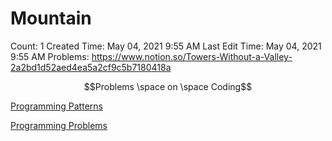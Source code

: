 # Mountain

Count: 1
Created Time: May 04, 2021 9:55 AM
Last Edit Time: May 04, 2021 9:55 AM
Problems: https://www.notion.so/Towers-Without-a-Valley-2a2bd1d52aed4ea5a2cf9c5b7180418a

$$Problems \space on \space Coding$$

[Programming Patterns](Mountain%20ee442d1ed8db46bca6e11b0782836dab/Programming%20Patterns%20d72693248d65482aa0da9fbee9563c3f.csv)

[Programming Problems](Mountain%20ee442d1ed8db46bca6e11b0782836dab/Programming%20Problems%206351570c6e8d4fe3859f70e4b448396a.csv)